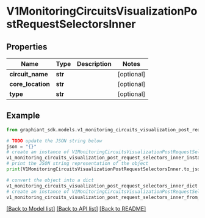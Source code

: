 # V1MonitoringCircuitsVisualizationPostRequestSelectorsInner


## Properties

Name | Type | Description | Notes
------------ | ------------- | ------------- | -------------
**circuit_name** | **str** |  | [optional] 
**core_location** | **str** |  | [optional] 
**type** | **str** |  | [optional] 

## Example

```python
from graphiant_sdk.models.v1_monitoring_circuits_visualization_post_request_selectors_inner import V1MonitoringCircuitsVisualizationPostRequestSelectorsInner

# TODO update the JSON string below
json = "{}"
# create an instance of V1MonitoringCircuitsVisualizationPostRequestSelectorsInner from a JSON string
v1_monitoring_circuits_visualization_post_request_selectors_inner_instance = V1MonitoringCircuitsVisualizationPostRequestSelectorsInner.from_json(json)
# print the JSON string representation of the object
print(V1MonitoringCircuitsVisualizationPostRequestSelectorsInner.to_json())

# convert the object into a dict
v1_monitoring_circuits_visualization_post_request_selectors_inner_dict = v1_monitoring_circuits_visualization_post_request_selectors_inner_instance.to_dict()
# create an instance of V1MonitoringCircuitsVisualizationPostRequestSelectorsInner from a dict
v1_monitoring_circuits_visualization_post_request_selectors_inner_from_dict = V1MonitoringCircuitsVisualizationPostRequestSelectorsInner.from_dict(v1_monitoring_circuits_visualization_post_request_selectors_inner_dict)
```
[[Back to Model list]](../README.md#documentation-for-models) [[Back to API list]](../README.md#documentation-for-api-endpoints) [[Back to README]](../README.md)


